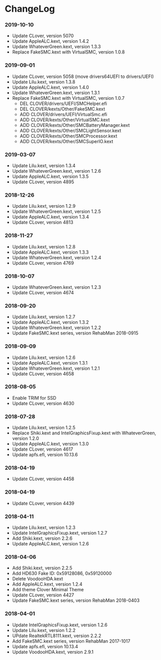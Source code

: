 ChangeLog
=========

### 2019-10-10
- Update CLover, version 5070
- Update AppleALC.kext, version 1.4.2
- Update WhateverGreen.kext, version 1.3.3
- Replace FakeSMC.kext with VirtualSMC, version 1.0.8

### 2019-09-01
- Update CLover, version 5058 (move drivers64UEFI to drivers/UEFI)
- Update Lilu.kext, version 1.3.8
- Update AppleALC.kext, version 1.4.0
- Update WhateverGreen.kext, version 1.3.1
- Replace FakeSMC.kext with VirtualSMC, version 1.0.7
    - DEL CLOVER/drivers/UEFI/SMCHelper.efi
    - DEL CLOVER/kexts/Other/FakeSMC.kext
    - ADD CLOVER/drivers/UEFI/VirtualSmc.efi
    - ADD CLOVER/kexts/Other/VirtualSMC.kext
    - ADD CLOVER/kexts/Other/SMCBatteryManager.kext
    - ADD CLOVER/kexts/Other/SMCLightSensor.kext
    - ADD CLOVER/kexts/Other/SMCProcessor.kext
    - ADD CLOVER/kexts/Other/SMCSuperIO.kext

### 2019-03-07
- Update Lilu.kext, version 1.3.4
- Update WhateverGreen.kext, version 1.2.6
- Update AppleALC.kext, version 1.3.5
- Update CLover, version 4895

### 2018-12-26
- Update Lilu.kext, version 1.2.9
- Update WhateverGreen.kext, version 1.2.5
- Update AppleALC.kext, version 1.3.4
- Update CLover, version 4813

### 2018-11-27
- Update Lilu.kext, version 1.2.8
- Update AppleALC.kext, version 1.3.3
- Update WhateverGreen.kext, version 1.2.4
- Update CLover, version 4769

### 2018-10-07
- Update WhateverGreen.kext, version 1.2.3
- Update CLover, version 4674

### 2018-09-20
- Update Lilu.kext, version 1.2.7
- Update AppleALC.kext, version 1.3.2
- Update WhateverGreen.kext, version 1.2.2
- Update FakeSMC.kext series, version RehabMan 2018-0915

### 2018-09-09
- Update Lilu.kext, version 1.2.6
- Update AppleALC.kext, version 1.3.1
- Update WhateverGreen.kext, version 1.2.1
- Update CLover, version 4658

### 2018-08-05
- Enable TRIM for SSD
- Update CLover, version 4630

### 2018-07-28
- Update Lilu.kext, version 1.2.5
- Replace Shiki.kext and IntelGraphicsFixup.kext with WhateverGreen, version 1.2.0
- Update AppleALC.kext, version 1.3.0
- Update CLover, version 4617
- Update apfs.efi, version 10.13.6

### 2018-04-19
- Update CLover, version 4458

### 2018-04-19
- Update CLover, version 4439

### 2018-04-11
- Update Lilu.kext, version 1.2.3
- Update IntelGraphicsFixup.kext, version 1.2.7
- Add Shiki.kext, version 2.2.6
- Update AppleALC.kext, version 1.2.6

### 2018-04-06
- Add Shiki.kext, version 2.2.5
- Add HD630 Fake ID: 0x59128086, 0x59120000
- Delete VoodooHDA.kext
- Add AppleALC.kext, version 1.2.4
- Add theme Clover Minimal Theme
- Update CLover, version 4427
- Update FakeSMC.kext series, version RehabMan 2018-0403

### 2018-04-01
- Update IntelGraphicsFixup.kext, version 1.2.6
- Update Lilu.kext, version 1.2.2
- UPdate RealtekRTL8111.kext, version 2.2.2
- Add FakeSMC.kext series, version RehabMan 2017-1017
- Update apfs.efi, version 10.13.4
- Update VoodooHDA.kext, version 2.9.1



